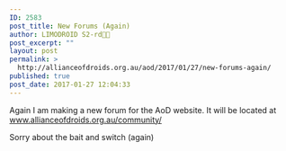 ```yaml
---
ID: 2583
post_title: New Forums (Again)
author: LIMODROID S2-rd🔭🔬
post_excerpt: ""
layout: post
permalink: >
  http://allianceofdroids.org.au/aod/2017/01/27/new-forums-again/
published: true
post_date: 2017-01-27 12:04:33
---
```

Again I am making a new forum for the AoD website. It will be located at www.allianceofdroids.org.au/community/

Sorry about the bait and switch (again)